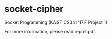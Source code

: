 # socket-cipher
Socket Programming (KAIST CS341 '17 F Project 1)

For more information, please read report.pdf.
